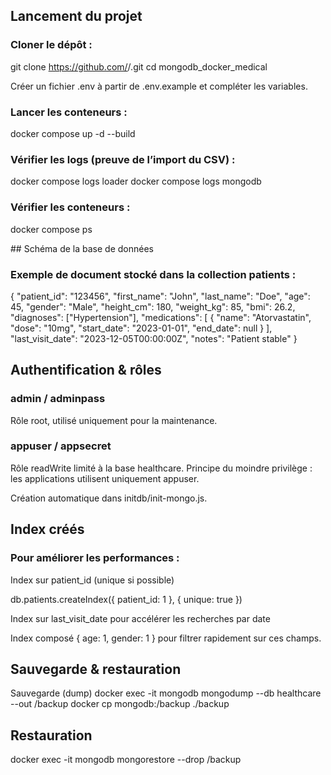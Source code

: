 ## Lancement du projet

### Cloner le dépôt :

git clone https://github.com/<ton-user>/<ton-repo>.git
cd mongodb_docker_medical


Créer un fichier .env à partir de .env.example et compléter les variables.

### Lancer les conteneurs :

docker compose up -d --build


### Vérifier les logs (preuve de l’import du CSV) :

docker compose logs loader
docker compose logs mongodb


### Vérifier les conteneurs :

docker compose ps

##️ Schéma de la base de données

### Exemple de document stocké dans la collection patients :

{
  "patient_id": "123456",
  "first_name": "John",
  "last_name": "Doe",
  "age": 45,
  "gender": "Male",
  "height_cm": 180,
  "weight_kg": 85,
  "bmi": 26.2,
  "diagnoses": ["Hypertension"],
  "medications": [
    { "name": "Atorvastatin", "dose": "10mg", "start_date": "2023-01-01", "end_date": null }
  ],
  "last_visit_date": "2023-12-05T00:00:00Z",
  "notes": "Patient stable"
}

 ## Authentification & rôles

### admin / adminpass
Rôle root, utilisé uniquement pour la maintenance.

### appuser / appsecret
Rôle readWrite limité à la base healthcare.
Principe du moindre privilège : les applications utilisent uniquement appuser.

Création automatique dans initdb/init-mongo.js.

## Index créés

### Pour améliorer les performances :

Index sur patient_id (unique si possible)

db.patients.createIndex({ patient_id: 1 }, { unique: true })


Index sur last_visit_date pour accélérer les recherches par date

Index composé { age: 1, gender: 1 } pour filtrer rapidement sur ces champs.

## Sauvegarde & restauration
Sauvegarde (dump)
docker exec -it mongodb mongodump --db healthcare --out /backup
docker cp mongodb:/backup ./backup

## Restauration
docker exec -it mongodb mongorestore --drop /backup